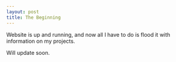 ```yaml
---
layout: post
title: The Beginning 
---
```


Website is up and running, and now all I have to do is flood it with information on my projects.

Will update soon.
